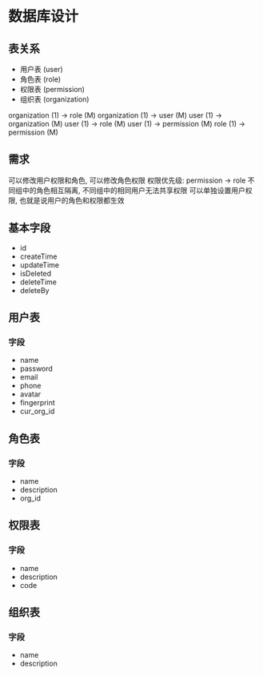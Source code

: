 # 数据库设计

## 表关系

- 用户表 (user)
- 角色表 (role)
- 权限表 (permission)
- 组织表 (organization)

organization (1) -> role (M)
organization (1) -> user (M)
user (1) -> organization (M)
user (1) -> role (M)
user (1) -> permission (M)
role (1) -> permission (M)

## 需求

可以修改用户权限和角色, 可以修改角色权限
权限优先级: permission -> role
不同组中的角色相互隔离, 不同组中的相同用户无法共享权限
可以单独设置用户权限, 也就是说用户的角色和权限都生效

## 基本字段

- id
- createTime
- updateTime
- isDeleted
- deleteTime
- deleteBy

## 用户表

### 字段

- name
- password
- email
- phone
- avatar
- fingerprint
- cur_org_id

## 角色表

### 字段

- name
- description
- org_id

## 权限表

### 字段

- name
- description
- code

## 组织表

### 字段

- name
- description
